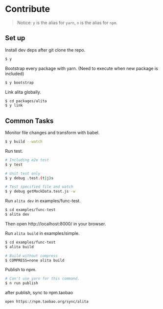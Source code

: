 # Contribute

> Notice: `y` is the alias for `yarn`, `n` is the alias for `npm`.

## Set up

Install dev deps after git clone the repo.

```bash
$ y
```

Bootstrap every package with yarn. (Need to execute when new package is included)

```bash
$ y bootstrap
```

Link alita globally.

```bash
$ cd packages/alita
$ y link
```

## Common Tasks

Monitor file changes and transform with babel.

```bash
$ y build --watch
```

Run test.

```bash
# Including e2e test
$ y test

# Unit test only
$ y debug .test.(t|j)s

# Test specified file and watch
$ y debug getMockData.test.js -w
```

Run `alita dev` in examples/func-test.

```bash
$ cd examples/func-test
$ alita dev
```

Then open http://localhost:8000/ in your browser.

Run `alita build` in examples/simple.

```bash
$ cd examples/func-test
$ alita build

# Build without compress
$ COMPRESS=none alita build
```

Publish to npm.

```bash
# Can't use yarn for this command.
$ n run publish
```

after publish, sync to npm.taobao
```sh
open https://npm.taobao.org/sync/alita
```
